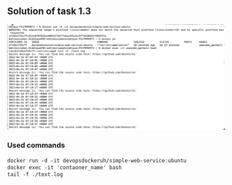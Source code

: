 ## Solution of task 1.3

<img src="task_1.3.png" alt="cmd screenshot of task 1.3" />

### Used commands

```console
docker run -d -it devopsdockeruh/simple-web-service:ubuntu
docker exec -it 'contaoner_name' bash
tail -f ./text.log
```
